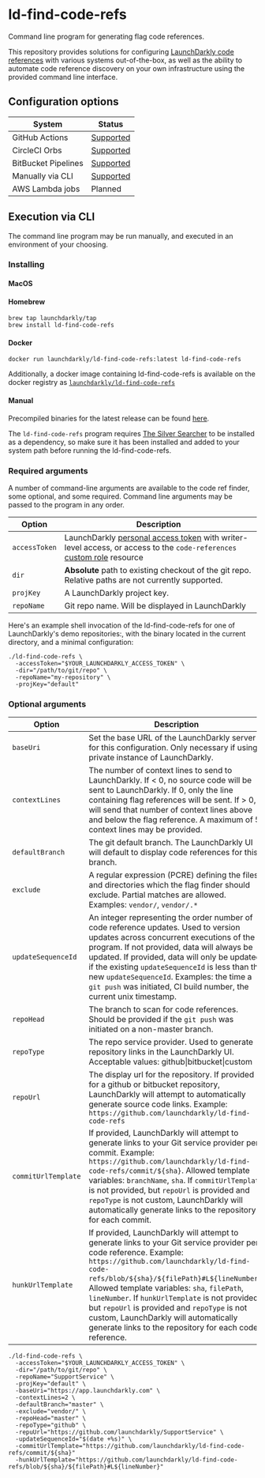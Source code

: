 # ld-find-code-refs

Command line program for generating flag code references.

This repository provides solutions for configuring [LaunchDarkly code references](hhttps://docs.launchdarkly.com/v2.0/docs/git-code-references) with various systems out-of-the-box, as well as the ability to automate code reference discovery on your own infrastructure using the provided command line interface.

## Configuration options

| System | Status |
|---------------------|---------------------------------------------------------------------------------------------------------|
| GitHub Actions | [Supported](https://docs.launchdarkly.com/v2.0/docs/github-actions) |
| CircleCI Orbs | [Supported](https://docs.launchdarkly.com/v2.0/docs/circleci-orbs) |
| BitBucket Pipelines | [Supported](https://docs.launchdarkly.com/v2.0/docs/bitbucket-pipelines-coderefs)
| Manually via CLI | [Supported](https://docs.launchdarkly.com/v2.0/docs/custom-configuration-via-cli) |
| AWS Lambda jobs | Planned |


## Execution via CLI

The command line program may be run manually, and executed in an environment of your choosing. 

### Installing
#### MacOS

#### Homebrew

```shell
brew tap launchdarkly/tap
brew install ld-find-code-refs
```

#### Docker

```shell
docker run launchdarkly/ld-find-code-refs:latest ld-find-code-refs
```

Additionally, a docker image containing ld-find-code-refs is available on the docker registry as [`launchdarkly/ld-find-code-refs`](https://hub.docker.com/r/launchdarkly/ld-find-code-refs)

#### Manual

Precompiled binaries for the latest release can be found [here](https://github.com/launchdarkly/ld-find-code-refs/releases/latest). 

The `ld-find-code-refs` program requires [The Silver Searcher](https://github.com/ggreer/the_silver_searcher#installing) to be installed as a dependency, so make sure it has been installed and added to your system path before running the ld-find-code-refs.


### Required arguments

A number of command-line arguments are available to the code ref finder, some optional, and some required. Command line arguments may be passed to the program in any order.

| Option | Description |
|-|-|
| `accessToken` | LaunchDarkly [personal access token](https://docs.launchdarkly.com/docs/api-access-tokens) with writer-level access, or access to the `code-references` [custom role](https://docs.launchdarkly.com/v2.0/docs/custom-roles) resource |
| `dir` | **Absolute** path to existing checkout of the git repo. Relative paths are not currently supported. |
| `projKey` | A LaunchDarkly project key. |
| `repoName` | Git repo name. Will be displayed in LaunchDarkly |

Here's an example shell invocation of the ld-find-code-refs for one of LaunchDarkly's demo repositories:, with the binary located in the current directory, and a minimal configuration:

```shell
./ld-find-code-refs \
  -accessToken="$YOUR_LAUNCHDARKLY_ACCESS_TOKEN" \
  -dir="/path/to/git/repo" \
  -repoName="my-repository" \
  -projKey="default"
```

### Optional arguments

| Option | Description | Default |
|-|-|-|
| `baseUri` | Set the base URL of the LaunchDarkly server for this configuration. Only necessary if using a private instance of LaunchDarkly. | `https://app.launchdarkly.com` |
| `contextLines` | The number of context lines to send to LaunchDarkly. If < 0, no source code will be sent to LaunchDarkly. If 0, only the line containing flag references will be sent. If > 0, will send that number of context lines above and below the flag reference. A maximum of 5 context lines may be provided. | -1 |
| `defaultBranch` | The git default branch. The LaunchDarkly UI will default to display code references for this branch. | "master" |
| `exclude` | A regular expression (PCRE) defining the files and directories which the flag finder should exclude. Partial matches are allowed. Examples: `vendor/`, `vendor/.*` | "" |
| `updateSequenceId` | An integer representing the order number of code reference updates. Used to version updates across concurrent executions of the program. If not provided, data will always be updated. If provided, data will only be updated if the existing `updateSequenceId` is less than the new `updateSequenceId`. Examples: the time a `git push` was initiated, CI build number, the current unix timestamp. | n/a |
| `repoHead` | The branch to scan for code references. Should be provided if the `git push` was initiated on a non-master branch. | "master" | no |
| `repoType` | The repo service provider. Used to generate repository links in the LaunchDarkly UI. Acceptable values: github\|bitbucket\|custom | "custom" |
| `repoUrl` | The display url for the repository. If provided for a github or bitbucket repository, LaunchDarkly will attempt to automatically generate source code links. Example: `https://github.com/launchdarkly/ld-find-code-refs` | "" |
| `commitUrlTemplate` | If provided, LaunchDarkly will attempt to generate links to your Git service provider per commit. Example: `https://github.com/launchdarkly/ld-find-code-refs/commit/${sha}`. Allowed template variables: `branchName`, `sha`. If `commitUrlTemplate` is not provided, but `repoUrl` is provided and `repoType` is not custom, LaunchDarkly will automatically generate links to the repository for each commit. | "" |
| `hunkUrlTemplate` | If provided, LaunchDarkly will attempt to generate links to your Git service provider per code reference. Example: `https://github.com/launchdarkly/ld-find-code-refs/blob/${sha}/${filePath}#L${lineNumber}`. Allowed template variables: `sha`, `filePath`, `lineNumber`. If `hunkUrlTemplate` is not provided, but `repoUrl` is provided and `repoType` is not custom, LaunchDarkly will automatically generate links to the repository for each code reference.  | "" |

```shell
./ld-find-code-refs \
  -accessToken="$YOUR_LAUNCHDARKLY_ACCESS_TOKEN" \
  -dir="/path/to/git/repo" \
  -repoName="SupportService" \
  -projKey="default" \
  -baseUri="https://app.launchdarkly.com" \
  -contextLines=2 \
  -defaultBranch="master" \
  -exclude="vendor/" \
  -repoHead="master" \
  -repoType="github" \
  -repuUrl="https://github.com/launchdarkly/SupportService" \
  -updateSequenceId="$(date +%s)" \
  -commitUrlTemplate="https://github.com/launchdarkly/ld-find-code-refs/commit/${sha}"
  -hunkUrlTemplate="https://github.com/launchdarkly/ld-find-code-refs/blob/${sha}/${filePath}#L${lineNumber}"
```
